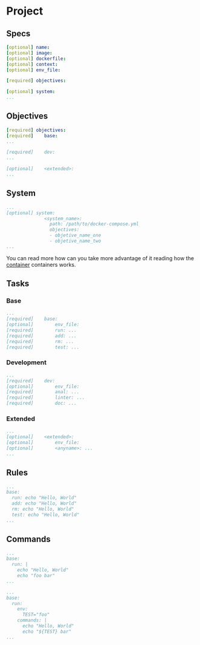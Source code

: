 # Project

## Specs

```yaml
[optional] name:
[optional] image:
[optional] dockerfile:
[optional] context:
[optional] env_file:

[required] objectives:

[optional] system:
...
```

## Objectives

```yaml
[required] objectives:
[required]    base:
...

[required]    dev:
...

[optional]    <extended>:
...
```

## System

```yaml
...
[optional] system:
              <system_name>:
                path: /path/to/docker-compose.yml
                objectives:
                - objetive_name_one
                - objetive_name_two
...
```

You can read more how can you take more advantage of it reading how the [container](container.md) containers works.

## Tasks

### Base

```yaml
...
[required]    base:
[optional]        env_file:
[required]        run: ...
[required]        add: ...
[required]        rm: ...
[required]        test: ...
```

### Development

```yaml
...
[required]    dev:
[optional]        env_file:
[required]        anal: ...
[required]        linter: ...
[required]        doc: ...
```

### Extended

```yaml
...
[optional]    <extended>:
[optional]        env_file:
[optional]        <anyname>: ...
...
```

## Rules

```yaml
...
base:
  run: echo "Hello, World"
  add: echo "Hello, World"
  rm: echo "Hello, World"
  test: echo "Hello, World"
...
```

## Commands

```yaml
...
base:
  run: |
    echo "Hello, World"
    echo "foo bar"
...
```

```yaml
...
base:
  run:
    env:
      TEST="foo"
    commands: |
      echo "Hello, World"
      echo "${TEST} bar"
...
```
